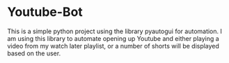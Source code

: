 # Youtube-Bot

This is a simple python project using the library pyautogui for automation. I am using this library to automate opening up Youtube and either playing a video from 
my watch later playlist, or a number of shorts will be displayed based on the user. 
